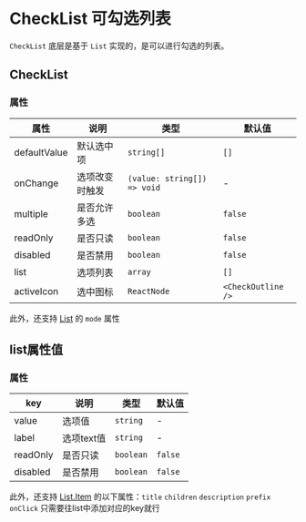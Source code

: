 # CheckList 可勾选列表

<code src="./demos/demo1.tsx"></code>

`CheckList` 底层是基于 `List` 实现的，是可以进行勾选的列表。

## CheckList

### 属性

| 属性         | 说明           | 类型                        | 默认值             |
| ------------ | -------------- | --------------------------- | ------------------ |
| defaultValue | 默认选中项      | `string[]`                  | `[]`               |
| onChange     | 选项改变时触发 | `(value: string[]) => void` | -                  |
| multiple     | 是否允许多选   | `boolean`                   | `false`            |
| readOnly     | 是否只读       | `boolean`                   | `false`            |
| disabled     | 是否禁用       | `boolean`                   | `false`            |
| list     | 选项列表            | `array`                   | `[]`            |
| activeIcon   | 选中图标       | `ReactNode`                 | `<CheckOutline />` |

此外，还支持 [List](./list) 的 `mode` 属性


## list属性值

### 属性

| key      | 说明     | 类型      | 默认值  |
| -------- | -------- | --------- | ------- |
| value    | 选项值   | `string`  | -       |
| label    | 选项text值   | `string`  | -       |
| readOnly | 是否只读 | `boolean` | `false` |
| disabled | 是否禁用 | `boolean` | `false` |

此外，还支持 [List.Item](./list) 的以下属性：`title` `children` `description` `prefix` `onClick` 只需要往list中添加对应的key就行